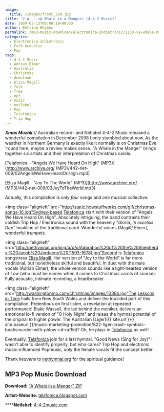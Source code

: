 ```yaml
---
image:
  title: /images/front_350.jpg
title: 'V.A. – »A Whale in a Manger« (4-4-2 Music)'
date: 2009-03-13T09:00:19+00:00
author: Bettina Rhymes
permalink: /mp3-music-download/electronica-indietronic/1133-va-whale-manger-442-music
categories:
  - Electronica-Indietronic
  - Folk-Acoustic
  - Pop
tags:
  - 4-4-2 Music
  - Adrian Elmer
  - Australia
  - Christmas
  - download
  - Eliza Magill
  - folk
  - free
  - mp3
  - music
  - netlabel
  - Pop
  - Telafonica
  - Trip Hop
---
```

***Xmas Muzak*** // Australian record- and Netlabel 4-4-2 Music released a wonderful compilation in December 2008 I only stumbled about now. As the weather in Northern Germany is exactly like it normally is on Christmas Eve 'round here, maybe a review makes sense. "A Whale in the Manger" brings together six artists and their interpretation of Christmas carols.

[Telafonica - "Angels We Have Heard On High" (MP3)](http://www.archive.org/ (MP3)/442-net-009/02AngelsWeHaveHeardOnHigh.mp3)
  
[Eliza Magill - "Joy To The World" (MP3)](http://www.archive.org/ (MP3)/442-net-009/03JoyToTheWorld.mp3)

<!--more-->

<!--adsense-->

Actually, this compilation is only _four_ songs and _one_ musical collective:

<img class="alignleft" src="http://static.howstuffworks.com/gif/christmas-songs-16.jpg"Sydney-based [Telafonica](http://telafonica.blogspot.com/) start with their version of "Angels We Have Heard On High". Absolutely intriguing, the band contrasts their coldish Trip Hop / Electronica sound with the heavenly "_Gloria, in excelsis Deo_" hookline of the traditional carol. Wonderful voices (Magill/ Elmer), wonderful _trumpets_.

<img class="alignleft" src="http://nethymnal.org/img/a/d/o/Adoration%20of%20the%20Shepherds,%20Jacob%20Jordaens%20(1593-1678).jpg"Second is [Telafonica](http://telafonica.blogspot.com/) songstress [Eliza Magill](http://2.bp.blogspot.com/_2ieWLhfph_I/SZZXEdRADPI/AAAAAAAAAZM/XOHGzMVtMAo/s1600-h/eliza-recording-11-2-09.jpg). Her version of "Joy to the World" is far more traditional, but nonetheless skilful and beautiful. In duet with the male vocals (Adrian Elmer), the whole version sounds like a light-hearted version of _Low_ (who must be names when it comes to Christmas carols of course). Fully acoustic, intimate recording, a heartbreaker.

<img class="alignleft" src="http://washingtonmo.com/christmas/images/1038b.jpg"The [Lessons in Time](http://www.myspace.com/lessonsintime) hails from New South Wales and deliver the lopsided part of this compilation. Pretentious on first listen, a revelation at repeated performance! Blake Wassell, the lad behind the moniker, delivers an emotional lo-fi version of "O Holy Night" and raises the hymnal potential of the original to higher power. The Australian [Liger]({{ site.url }}{{ site.baseurl }}/music-marketing-promotion/822-liger-crash-symbols-beatismurder-with-phlow-cd-raffle)? Oh, he plays in [Telafonica](http://telafonica.blogspot.com/) as well!

Eventually, [Telafonica](http://telafonica.blogspot.com/) join for a last hymnal. "Good News (Sing for Joy)" I wasn't able to identify properly, but who cares? Trip Hop and electronic music-influenced Popmusic, only the female vocals fit the concept better.

Thank _heavens_ to [nethymnal.org](http://nethymnal.org/) for the spiritual guidance!

## MP3 Pop Music Download

**Download:** ["A Whale in a Manger" ZIP](http://www.archive.org/download/442-net-009/442-net-009_vbr_mp3.zip)
  
**Artist-Website:** [telafonica.blogspot.com](http://telafonica.blogspot.com)
  
******Netlabel:** [4-4-2music.com](http://www.4-4-2music.com/)